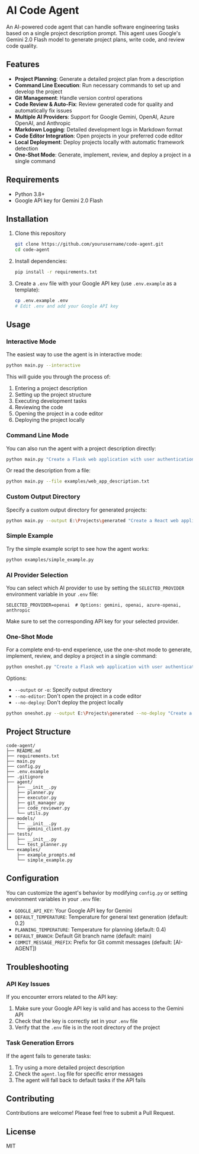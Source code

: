 # AI Code Agent

An AI-powered code agent that can handle software engineering tasks based on a single project description prompt. This agent uses Google's Gemini 2.0 Flash model to generate project plans, write code, and review code quality.

## Features

- **Project Planning**: Generate a detailed project plan from a description
- **Command Line Execution**: Run necessary commands to set up and develop the project
- **Git Management**: Handle version control operations
- **Code Review & Auto-Fix**: Review generated code for quality and automatically fix issues
- **Multiple AI Providers**: Support for Google Gemini, OpenAI, Azure OpenAI, and Anthropic
- **Markdown Logging**: Detailed development logs in Markdown format
- **Code Editor Integration**: Open projects in your preferred code editor
- **Local Deployment**: Deploy projects locally with automatic framework detection
- **One-Shot Mode**: Generate, implement, review, and deploy a project in a single command

## Requirements

- Python 3.8+
- Google API key for Gemini 2.0 Flash

## Installation

1. Clone this repository
   ```bash
   git clone https://github.com/yourusername/code-agent.git
   cd code-agent
   ```

2. Install dependencies:
   ```bash
   pip install -r requirements.txt
   ```

3. Create a `.env` file with your Google API key (use `.env.example` as a template):
   ```bash
   cp .env.example .env
   # Edit .env and add your Google API key
   ```

## Usage

### Interactive Mode

The easiest way to use the agent is in interactive mode:

```bash
python main.py --interactive
```

This will guide you through the process of:
1. Entering a project description
2. Setting up the project structure
3. Executing development tasks
4. Reviewing the code
5. Opening the project in a code editor
6. Deploying the project locally

### Command Line Mode

You can also run the agent with a project description directly:

```bash
python main.py "Create a Flask web application with user authentication and a REST API"
```

Or read the description from a file:

```bash
python main.py --file examples/web_app_description.txt
```

### Custom Output Directory

Specify a custom output directory for generated projects:

```bash
python main.py --output E:\Projects\generated "Create a React web application"
```

### Simple Example

Try the simple example script to see how the agent works:

```bash
python examples/simple_example.py
```

### AI Provider Selection

You can select which AI provider to use by setting the `SELECTED_PROVIDER` environment variable in your `.env` file:

```
SELECTED_PROVIDER=openai  # Options: gemini, openai, azure-openai, anthropic
```

Make sure to set the corresponding API key for your selected provider.

### One-Shot Mode

For a complete end-to-end experience, use the one-shot mode to generate, implement, review, and deploy a project in a single command:

```bash
python oneshot.py "Create a Flask web application with user authentication"
```

Options:
- `--output` or `-o`: Specify output directory
- `--no-editor`: Don't open the project in a code editor
- `--no-deploy`: Don't deploy the project locally

```bash
python oneshot.py --output E:\Projects\generated --no-deploy "Create a React web application"
```

## Project Structure

```
code-agent/
├── README.md
├── requirements.txt
├── main.py
├── config.py
├── .env.example
├── .gitignore
├── agent/
│   ├── __init__.py
│   ├── planner.py
│   ├── executor.py
│   ├── git_manager.py
│   ├── code_reviewer.py
│   └── utils.py
├── models/
│   ├── __init__.py
│   └── gemini_client.py
├── tests/
│   ├── __init__.py
│   └── test_planner.py
└── examples/
    ├── example_prompts.md
    └── simple_example.py
```

## Configuration

You can customize the agent's behavior by modifying `config.py` or setting environment variables in your `.env` file:

- `GOOGLE_API_KEY`: Your Google API key for Gemini
- `DEFAULT_TEMPERATURE`: Temperature for general text generation (default: 0.2)
- `PLANNING_TEMPERATURE`: Temperature for planning (default: 0.4)
- `DEFAULT_BRANCH`: Default Git branch name (default: main)
- `COMMIT_MESSAGE_PREFIX`: Prefix for Git commit messages (default: [AI-AGENT])

## Troubleshooting

### API Key Issues

If you encounter errors related to the API key:
1. Make sure your Google API key is valid and has access to the Gemini API
2. Check that the key is correctly set in your `.env` file
3. Verify that the `.env` file is in the root directory of the project

### Task Generation Errors

If the agent fails to generate tasks:
1. Try using a more detailed project description
2. Check the `agent.log` file for specific error messages
3. The agent will fall back to default tasks if the API fails

## Contributing

Contributions are welcome! Please feel free to submit a Pull Request.

## License

MIT
